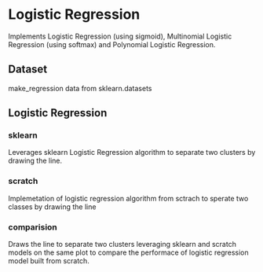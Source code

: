 # Logistic Regression
Implements Logistic Regression (using sigmoid), Multinomial Logistic Regression (using softmax) and Polynomial Logistic Regression.

## Dataset
make_regression data from sklearn.datasets

## Logistic Regression
### sklearn
Leverages sklearn Logistic Regression algorithm to separate two clusters by drawing the line.

### scratch
Implemetation of logistic regression algorithm from sctrach to sperate two classes by drawing the line

### comparision
Draws the line to separate two clusters leveraging sklearn and scratch models on the same plot to compare the performace of logistic regression model built from scratch.

